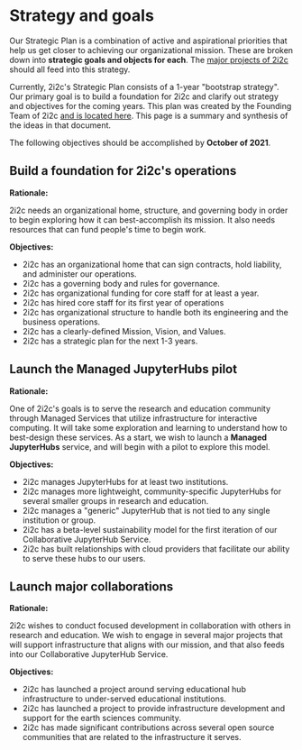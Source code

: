 # Strategy and goals

Our Strategic Plan is a combination of active and aspirational priorities that help us get closer to achieving our organizational mission. These are broken down into **strategic goals and objects for each**. The [major projects of 2i2c](../projects/index.md) should all feed into this strategy.

Currently, 2i2c's Strategic Plan consists of a 1-year "bootstrap strategy".
Our primary goal is to build a foundation for 2i2c and clarify out strategy and objectives for the coming years.
This plan was created by the Founding Team of 2i2c [and is located here](https://docs.google.com/document/d/13uxWKWMMAdvM-knC5fMOj8tP_HQVvijIIE9jZgTItX4/edit?usp=sharing).
This page is a summary and synthesis of the ideas in that document.

The following objectives should be accomplished by **October of 2021**.

## Build a foundation for 2i2c's operations

**Rationale:**

2i2c needs an organizational home, structure, and governing body in order to begin exploring how it can best-accomplish its mission.
It also needs resources that can fund people's time to begin work.
 
**Objectives:**

- 2i2c has an organizational home that can sign contracts, hold liability, and administer our operations.
- 2i2c has a governing body and rules for governance.
- 2i2c has organizational funding for core staff for at least a year.
- 2i2c has hired core staff for its first year of operations
- 2i2c has organizational structure to handle both its engineering and the business operations.
- 2i2c has a clearly-defined Mission, Vision, and Values.
- 2i2c has a strategic plan for the next 1-3 years.

## Launch the Managed JupyterHubs pilot

**Rationale:**

One of 2i2c's goals is to serve the research and education community through Managed Services that utilize infrastructure for interactive computing.
It will take some exploration and learning to understand how to best-design these services.
As a start, we wish to launch a **Managed JupyterHubs** service, and will begin with a pilot to explore this model.
 
**Objectives:**

- 2i2c manages JupyterHubs for at least two institutions.
- 2i2c manages more lightweight, community-specific JupyterHubs for several smaller groups in research and education.
- 2i2c manages a "generic" JupyterHub that is not tied to any single institution or group.
- 2i2c has a beta-level sustainability model for the first iteration of our Collaborative JupyterHub Service.
- 2i2c has built relationships with cloud providers that facilitate our ability to serve these hubs to our users.

## Launch major collaborations

**Rationale:**

2i2c wishes to conduct focused development in collaboration with others in research and education.
We wish to engage in several major projects that will support infrastructure that aligns with our mission, and that also feeds into our Collaborative JupyterHub Service.

**Objectives:**

- 2i2c has launched a project around serving educational hub infrastructure to under-served educational institutions.
- 2i2c has launched a project to provide infrastructure development and support for the earth sciences community.
- 2i2c has made significant contributions across several open source communities that are related to the infrastructure it serves.
